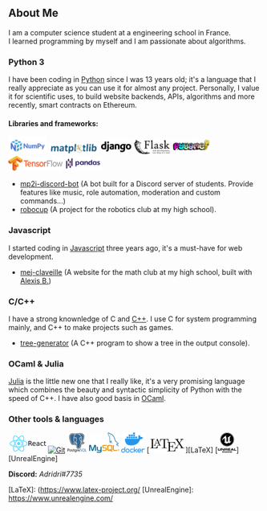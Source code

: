 ## About Me
I am a computer science student at a engineering school in France. <br>
I learned programming by myself and I am passionate about algorithms.

### Python 3
I have been coding in [Python] since I was 13 years old; it's a language that I really appreciate as you can use it for almost any project. 
Personally, I value it for scientific uses, to build website backends, APIs, algorithms and more recently, smart contracts on Ethereum.


#### Libraries and frameworks:
[![Numpy](img/Numpy.png)][Numpy]
[![Matplotlib](img/Matplotlib.png)][Matplotlib]
[![Django](img/Django.png)][Django]
[![Flask](img/Flask.png)][Flask]
[![Pygame](img/Pygame.png)][Pygame]
[![Tensorflow](img/Tensorflow.png)][Tensorflow]
[![Pandas](img/Pandas.png)][Pandas]

- [mp2i-discord-bot](https://github.com/prepas-mp2i/mp2i-discord-bot) 
  (A bot built for a Discord server of students. Provide features like music, role automation, moderation and custom commands...)
- [robocup](https://github.com/ajayat/robocup) (A project for the robotics club at my high school).

### Javascript
I started coding in [Javascript] three years ago, it's a must-have for web development.

 - [mej-claveille](https://github.com/ajayat/mej-claveille) (A website for the math club at my high school, built with
   [Alexis B.](https://github.com/alexba6))

### C/C++
I have a strong knownledge of C and [C++]. I use C for system programming mainly, and C++ to make projects such as games.
- [tree-generator](https://github.com/ajayat/tree-generator) 
  (A C++ program to show a tree in the output console).

### OCaml & Julia
[Julia] is the little new one that I really like, it's a very promising language which combines the beauty and syntactic simplicity of Python with the speed of C++. 
I have also good basis in [OCaml].

### Other tools & languages
[![React](img/React.png)][React]
[![Git](https://img.icons8.com/color/50/000000/git.png)][Git]
[![PostgreSQL](img/PostgreSQL.png)][PostgreSQL]
[![MySQL](img/MySQL.png)][MySQL]
[![Docker](img/Docker.png)][Docker]
[![LaTeX](img/LaTeX.png)][LaTeX]
[![UnrealEngine](img/UE5.png)][UnrealEngine]

**Discord:** *Adridri#7735*

[Python]: https://python.org/
[C++]: https://www.cplusplus.com/
[OCaml]: https://ocaml.org/
[Julia]: https://julialang.org/
[Javascript]: https://developer.mozilla.org/fr/docs/Web/JavaScript
[Numpy]: https://numpy.org/
[Matplotlib]: https://matplotlib.org/
[Django]: https://www.djangoproject.com/
[Flask]: https://flask.palletsprojects.com/
[Pygame]: https://www.pygame.org/
[Tensorflow]: https://www.tensorflow.org/
[Pandas]: https://pandas.pydata.org/
[React]: https://fr.reactjs.org/
[Git]: https://git-scm.com/
[PostgreSQL]: https://www.postgresql.org/
[MySQL]: https://www.mysql.com/
[Docker]: https://www.docker.com/
[LaTeX]: (https://www.latex-project.org/
[UnrealEngine]: https://www.unrealengine.com/
